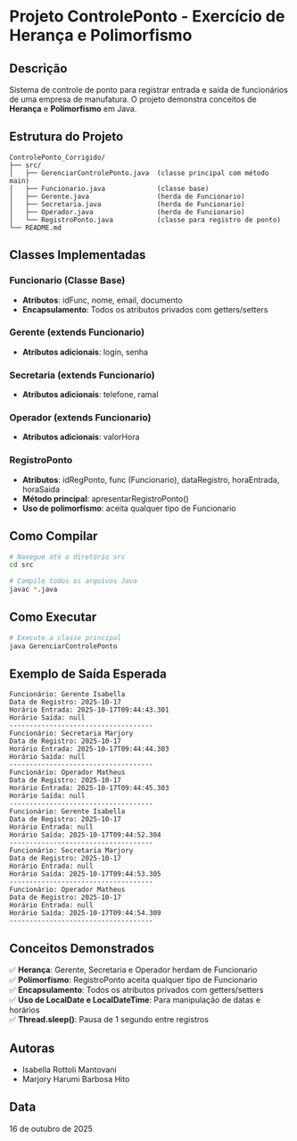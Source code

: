 # Projeto ControlePonto - Exercício de Herança e Polimorfismo

## Descrição

Sistema de controle de ponto para registrar entrada e saída de funcionários de uma empresa de manufatura. O projeto demonstra conceitos de **Herança** e **Polimorfismo** em Java.

## Estrutura do Projeto

```
ControlePonto_Corrigido/
├── src/
│   ├── GerenciarControlePonto.java  (classe principal com método main)
│   ├── Funcionario.java             (classe base)
│   ├── Gerente.java                 (herda de Funcionario)
│   ├── Secretaria.java              (herda de Funcionario)
│   ├── Operador.java                (herda de Funcionario)
│   └── RegistroPonto.java           (classe para registro de ponto)
└── README.md
```

## Classes Implementadas

### Funcionario (Classe Base)
- **Atributos**: idFunc, nome, email, documento
- **Encapsulamento**: Todos os atributos privados com getters/setters

### Gerente (extends Funcionario)
- **Atributos adicionais**: login, senha

### Secretaria (extends Funcionario)
- **Atributos adicionais**: telefone, ramal

### Operador (extends Funcionario)
- **Atributos adicionais**: valorHora

### RegistroPonto
- **Atributos**: idRegPonto, func (Funcionario), dataRegistro, horaEntrada, horaSaida
- **Método principal**: apresentarRegistroPonto()
- **Uso de polimorfismo**: aceita qualquer tipo de Funcionario

## Como Compilar

```bash
# Navegue até o diretório src
cd src

# Compile todos os arquivos Java
javac *.java
```

## Como Executar

```bash
# Execute a classe principal
java GerenciarControlePonto
```

## Exemplo de Saída Esperada

```
Funcionário: Gerente Isabella
Data de Registro: 2025-10-17
Horário Entrada: 2025-10-17T09:44:43.301
Horário Saída: null
------------------------------------
Funcionário: Secretaria Marjory
Data de Registro: 2025-10-17
Horário Entrada: 2025-10-17T09:44:44.303
Horário Saída: null
------------------------------------
Funcionário: Operador Matheus
Data de Registro: 2025-10-17
Horário Entrada: 2025-10-17T09:44:45.303
Horário Saída: null
------------------------------------
Funcionário: Gerente Isabella
Data de Registro: 2025-10-17
Horário Entrada: null
Horário Saída: 2025-10-17T09:44:52.304
------------------------------------
Funcionário: Secretaria Marjory
Data de Registro: 2025-10-17
Horário Entrada: null
Horário Saída: 2025-10-17T09:44:53.305
------------------------------------
Funcionário: Operador Matheus
Data de Registro: 2025-10-17
Horário Entrada: null
Horário Saída: 2025-10-17T09:44:54.309
------------------------------------
```

## Conceitos Demonstrados

✅ **Herança**: Gerente, Secretaria e Operador herdam de Funcionario  
✅ **Polimorfismo**: RegistroPonto aceita qualquer tipo de Funcionario  
✅ **Encapsulamento**: Todos os atributos privados com getters/setters  
✅ **Uso de LocalDate e LocalDateTime**: Para manipulação de datas e horários  
✅ **Thread.sleep()**: Pausa de 1 segundo entre registros  

## Autoras

- Isabella Rottoli Mantovani
- Marjory Harumi Barbosa Hito

## Data

16 de outubro de 2025
